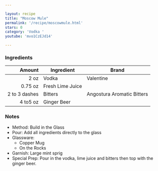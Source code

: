 ```yaml
---

layout: recipe
title: "Moscow Mule"
permalink: '/recipe/moscowmule.html'
stars: 0
category: 'Vodka '
youtube: 'mvo1CzEJd14'

---
```


### Ingredients

|      Amount  | Ingredient               | Brand       |
| ------------: | ---------------- | -------------------------- |
|          2 oz | Vodka            | Valentine                  |
|       0.75 oz | Fresh Lime Juice |
| 2 to 3 dashes | Bitters          | Angostura Aromatic Bitters |
|      4 to5 oz | Ginger Beer      |

### Notes

- Method: Build in the Glass
- Pour: Add all ingredients directly to the glass
- Glassware: 
    - Copper Mug
    - On the Rocks
- Garnish: Large mint sprig
- Special Prep: Pour in the vodka, lime juice and bitters then top with the ginger beer.


